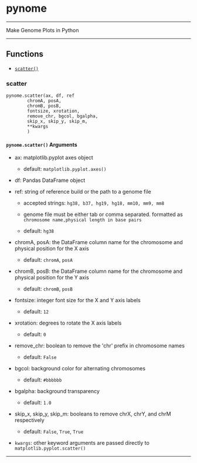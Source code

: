 # pynome
---------------------------

Make Genome Plots in Python

---------------------------

## Functions

* [`scatter()`](#scatter)

### scatter

```
pynome.scatter(ax, df, ref
		chromA, posA,
		chromB, posB,
		fontsize, xrotation,
		remove_chr, bgcol, bgalpha,
		skip_x, skip_y, skip_m,
		**kwargs
		)
```

#### `pynome.scatter()` Arguments

* ax: matplotlib.pyplot axes object 
  * default: `matplotlib.pyplot.axes()`

* df: Pandas DataFrame object

* ref: string of reference build or the path to a genome file
  * accepted strings: `hg38, b37, hg19, hg18, mm10, mm9, mm8`
  * genome file must be either tab or comma separated. formatted as `chromosome name,physical length in base pairs`
  
  * default: `hg38`

* chromA, posA: the DataFrame column name for the chromosome and physical position for the X axis
  * default: `chromA`, `posA`

* chromB, posB: the DataFrame column name for the chromosome and physical position for the Y axis
  * default: `chromB`, `posB`

* fontsize: integer font size for the X and Y axis labels
  * default: `12`

* xrotation: degrees to rotate the X axis labels
  * default: `0`

* remove_chr: boolean to remove the 'chr' prefix in chromosome names
  * default: `False`

* bgcol: background color for alternating chromosomes
  * default: `#bbbbbb`

* bgalpha: background transparency
  * default: `1.0`

* skip_x, skip_y, skip_m: booleans to remove chrX, chrY, and chrM respectively 
  * default: `False`, `True`, `True`

* `kwargs`: other keyword arguments are passed directly to `matplotlib.pyplot.scatter()`

--------------------------------- 
